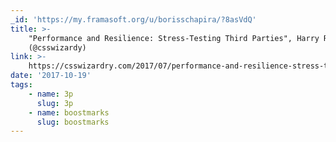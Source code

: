 ```yaml
---
_id: 'https://my.framasoft.org/u/borisschapira/?8asVdQ'
title: >-
    "Performance and Resilience: Stress-Testing Third Parties", Harry Roberts
    (@csswizardy)
link: >-
    https://csswizardry.com/2017/07/performance-and-resilience-stress-testing-third-parties/
date: '2017-10-19'
tags:
    - name: 3p
      slug: 3p
    - name: boostmarks
      slug: boostmarks
---
```


<div class="markdown"><p></p></div>
